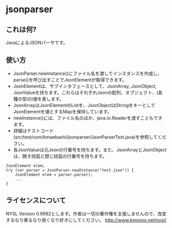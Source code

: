 # jsonparser
## これは何?
JavaによるJSONパーサです。

## 使い方
- JsonParser.newInstance()にファイル名を渡してインスタンスを作成し、parse()を呼び出すことでJsonElementが取得できます。
- JsonElementは、サブインタフェースとして、JsonArray, JsonObject, JsonValueを持ちます。これらはそれぞれJsonの配列、オブジェクト、(各種の型の)値を表します。
- JsonArrayはJsonElementのListを、JsonObjectはStringをキーとしてJsonElementを値とするMapを保持しています。
- newInstance()には、ファイル名のほか、java.io.Readerを渡すこともできます。
- 詳細はテストコード(src/test/com/kmaebashi/jsonparser/JsonParserTest.java)を参照してください。
- 各JsonValueは元Jsonの行番号を持ちます。また、JsonArrayとJsonObjectは、開き括弧と閉じ括弧の行番号を持ちます。
```
JsonElement elem;
try (var parser = JsonParser.newInstance("test.json")) {
    JsonElement elem = parser.parse();
    ...
}
```
## ライセンスについて
NYSL Version 0.9982とします。作者は一切の著作権を主張しませんので、改変するなり煮るなり焼くなり好きにしてください。
http://www.kmonos.net/nysl/

